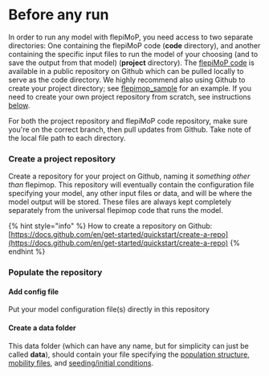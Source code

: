 # Before any run

In order to run any model with flepiMoP, you need access to two separate directories: One containing the flepiMoP code (**code** directory), and another containing the specific input files to run the model of your choosing (and to save the output from that model) (**project** directory). The [flepiMoP code](https://github.com/HopkinsIDD/flepiMoP) is available in a public repository on Github which can be pulled locally to serve as the code directory. We highly recommend also using Github to create your project directory; see [flepimop\_sample](https://github.com/HopkinsIDD/flepimop\_sample) for an example. If you need to create your own project repository from scratch, see instructions [below](before-any-run.md#create-a-project-repository).

For both the project repository and flepiMoP code repository, make sure you're on the correct branch, then pull updates from Github. Take note of the local file path to each directory.

### Create a project repository

Create a repository for your project on Github, naming it _something other than_ flepimop. This repository will eventually contain the configuration file specifying your model, any other input files or data, and will be where the model output will be stored. These files are always kept completely separately from the universal flepimop code that runs the model.&#x20;

{% hint style="info" %}
How to create a repository on Github: [https://docs.github.com/en/get-started/quickstart/create-a-repo](https://docs.github.com/en/get-started/quickstart/create-a-repo)
{% endhint %}

### Populate the repository

#### Add config file

Put your model configuration file(s) directly in this repository

#### Create a data folder

This data folder (which can have any name, but for simplicity can just be called **data**), should contain your file specifying the [population structure, mobility files](../../model-of-disease-transmission-+-observation/model-implementation/specifying-population-structure.md), and [seeding/initial conditions](../../model-of-disease-transmission-+-observation/model-implementation/specifying-initial-conditions-and-seeding.md).&#x20;
